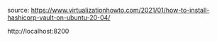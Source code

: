 source: https://www.virtualizationhowto.com/2021/01/how-to-install-hashicorp-vault-on-ubuntu-20-04/

http://localhost:8200
